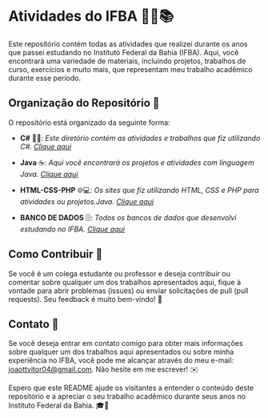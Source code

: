 # Atividades do IFBA 👨‍🎓📚
Este repositório contém todas as atividades que realizei durante os anos que passei estudando no Instituto Federal da Bahia (IFBA). Aqui, você encontrará uma variedade de materiais, incluindo projetos, trabalhos de curso, exercícios e muito mais, que representam meu trabalho acadêmico durante esse período.  



    
## Organização do Repositório 📁
O repositório está organizado da seguinte forma:

- **C#** 👨‍💻: *Este diretório contém as atividades e trabalhos que fiz utilizando C#. [Clique aqui](https://github.com/JaoVitorPeixoto/Atividades-IFBA/tree/main/C%23)*

- **Java** ☕: *Aqui você encontrará os projetos e atividades com linguagem Java. [Clique aqui](https://github.com/JaoVitorPeixoto/Atividades-IFBA/tree/main/JAVA)*

- **HTML-CSS-PHP** 🌐💻: *Os sites que fiz utilizando HTML, CSS e PHP para atividades ou projetos.Java. [Clique aqui](https://github.com/JaoVitorPeixoto/Atividades-IFBA/tree/main/HTML-CSS-PHP)*

- **BANCO DE DADOS** 🗄️: *Todos os bancos de dados que desenvolvi estudando no IFBA. [Clique aqui](https://github.com/JaoVitorPeixoto/Atividades-IFBA/tree/main/BANCO%20DE%20DADOS)*


    
## Como Contribuir 🤝
Se você é um colega estudante ou professor e deseja contribuir ou comentar sobre qualquer um dos trabalhos apresentados aqui, fique à vontade para abrir problemas (issues) ou enviar solicitações de pull (pull requests). Seu feedback é muito bem-vindo! 🙌   


    
## Contato 📧
Se você deseja entrar em contato comigo para obter mais informações sobre qualquer um dos trabalhos aqui apresentados ou sobre minha experiência no IFBA, você pode me alcançar através do meu e-mail: [joaottvitor04@gmail.com](mailto:joaottvitor04@gmail.com). Não hesite em me escrever! ✉️   


    
Espero que este README ajude os visitantes a entender o conteúdo deste repositório e a apreciar o seu trabalho acadêmico durante seus anos no Instituto Federal da Bahia. 🎓🌟
